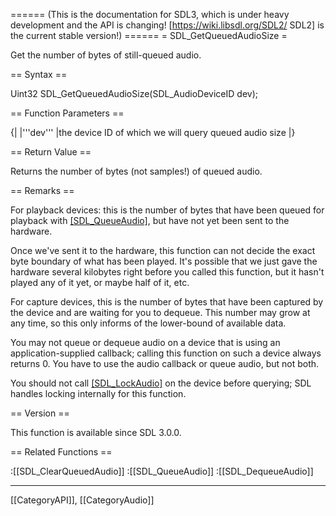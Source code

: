 ====== (This is the documentation for SDL3, which is under heavy development and the API is changing! [https://wiki.libsdl.org/SDL2/ SDL2] is the current stable version!) ======
= SDL_GetQueuedAudioSize =

Get the number of bytes of still-queued audio.

== Syntax ==

<syntaxhighlight lang='c'>
Uint32 SDL_GetQueuedAudioSize(SDL_AudioDeviceID dev);
</syntaxhighlight>

== Function Parameters ==

{|
|'''dev'''
|the device ID of which we will query queued audio size
|}

== Return Value ==

Returns the number of bytes (not samples!) of queued audio.

== Remarks ==

For playback devices: this is the number of bytes that have been queued for
playback with [[SDL_QueueAudio]](), but have not yet been sent to the
hardware.

Once we've sent it to the hardware, this function can not decide the exact
byte boundary of what has been played. It's possible that we just gave the
hardware several kilobytes right before you called this function, but it
hasn't played any of it yet, or maybe half of it, etc.

For capture devices, this is the number of bytes that have been captured by
the device and are waiting for you to dequeue. This number may grow at any
time, so this only informs of the lower-bound of available data.

You may not queue or dequeue audio on a device that is using an
application-supplied callback; calling this function on such a device
always returns 0. You have to use the audio callback or queue audio, but
not both.

You should not call [[SDL_LockAudio]]() on the device before querying; SDL
handles locking internally for this function.

== Version ==

This function is available since SDL 3.0.0.

== Related Functions ==

:[[SDL_ClearQueuedAudio]]
:[[SDL_QueueAudio]]
:[[SDL_DequeueAudio]]

----
[[CategoryAPI]], [[CategoryAudio]]


